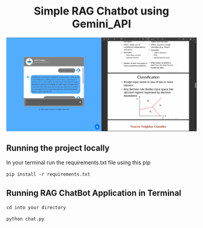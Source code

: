 <h1 align="center"> Simple RAG Chatbot using Gemini_API</h1>

![Demo App](/static/images/ragchat.png)



## Running the project locally

In your terminal run the requirements.txt file using this pip

```
pip install -r requirements.txt
```


## Running RAG ChatBot Application in Terminal

```
cd into your directory
```

```
python chat.py
```



